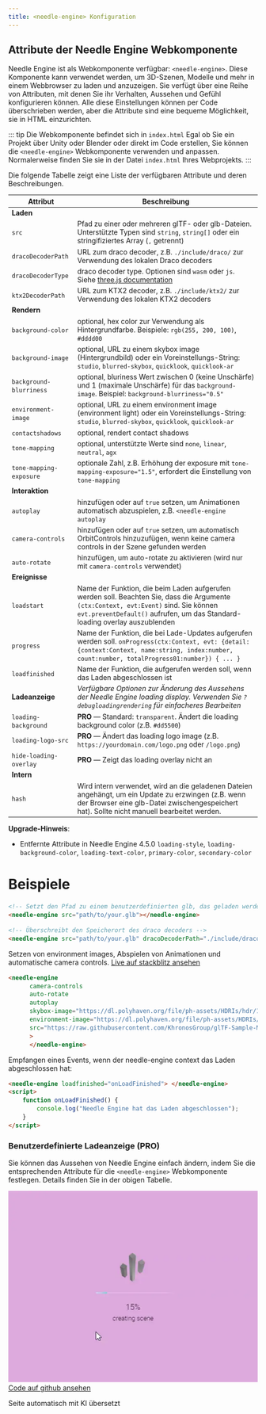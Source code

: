 ```yaml
---
title: <needle-engine> Konfiguration
---
```


## Attribute der Needle Engine Webkomponente

Needle Engine ist als Webkomponente verfügbar: `<needle-engine>`. Diese Komponente kann verwendet werden, um 3D-Szenen, Modelle und mehr in einem Webbrowser zu laden und anzuzeigen. Sie verfügt über eine Reihe von Attributen, mit denen Sie ihr Verhalten, Aussehen und Gefühl konfigurieren können. Alle diese Einstellungen können per Code überschrieben werden, aber die Attribute sind eine bequeme Möglichkeit, sie in HTML einzurichten.

::: tip Die Webkomponente befindet sich in `index.html`
Egal ob Sie ein Projekt über Unity oder Blender oder direkt im Code erstellen, Sie können die `<needle-engine>` Webkomponente verwenden und anpassen. Normalerweise finden Sie sie in der Datei `index.html` Ihres Webprojekts.
:::

Die folgende Tabelle zeigt eine Liste der verfügbaren Attribute und deren Beschreibungen.

| Attribut | Beschreibung |
| --- | --- |
| **Laden** | |
| `src` | Pfad zu einer oder mehreren glTF- oder glb-Dateien.<br/>Unterstützte Typen sind `string`, `string[]` oder ein stringifiziertes Array (`,` getrennt) |
| `dracoDecoderPath` | URL zum draco decoder, z.B. `./include/draco/` zur Verwendung des lokalen Draco decoders |
| `dracoDecoderType` | draco decoder type. Optionen sind `wasm` oder `js`. Siehe [three.js documentation](https://threejs.org/docs/#examples/en/loaders/DRACOLoader.setDecoderConfig) |
| `ktx2DecoderPath` | URL zum KTX2 decoder, z.B. `./include/ktx2/` zur Verwendung des lokalen KTX2 decoders |
| **Rendern** | |
| `background-color` | optional, hex color zur Verwendung als Hintergrundfarbe. Beispiele: `rgb(255, 200, 100)`, `#dddd00` |
| `background-image` | optional, URL zu einem skybox image (Hintergrundbild) oder ein Voreinstellungs-String: `studio`, `blurred-skybox`, `quicklook`, `quicklook-ar` |
| `background-blurriness` | optional, bluriness Wert zwischen 0 (keine Unschärfe) und 1 (maximale Unschärfe) für das `background-image`. Beispiel: `background-blurriness="0.5"` |
| `environment-image` | optional, URL zu einem environment image (environment light) oder ein Voreinstellungs-String: `studio`, `blurred-skybox`, `quicklook`, `quicklook-ar` |
| `contactshadows` | optional, rendert contact shadows |
| `tone-mapping` | optional, unterstützte Werte sind `none`, `linear`, `neutral`, `agx` |
| `tone-mapping-exposure` | optionale Zahl, z.B. Erhöhung der exposure mit `tone-mapping-exposure="1.5"`, erfordert die Einstellung von `tone-mapping` |
| **Interaktion** | |
| `autoplay` | hinzufügen oder auf `true` setzen, um Animationen automatisch abzuspielen, z.B. `<needle-engine autoplay` |
| `camera-controls` | hinzufügen oder auf `true` setzen, um automatisch OrbitControls hinzuzufügen, wenn keine camera controls in der Szene gefunden werden |
| `auto-rotate` | hinzufügen, um auto-rotate zu aktivieren (wird nur mit `camera-controls` verwendet) |
| **Ereignisse** | |
| `loadstart` | Name der Funktion, die beim Laden aufgerufen werden soll. Beachten Sie, dass die Argumente `(ctx:Context, evt:Event)` sind. Sie können `evt.preventDefault()` aufrufen, um das Standard-loading overlay auszublenden |
| `progress` | Name der Funktion, die bei Lade-Updates aufgerufen werden soll. `onProgress(ctx:Context, evt: {detail: {context:Context, name:string, index:number, count:number, totalProgress01:number}) { ... }`   |
| `loadfinished` | Name der Funktion, die aufgerufen werden soll, wenn das Laden abgeschlossen ist |
| **Ladeanzeige** | *Verfügbare Optionen zur Änderung des Aussehens der Needle Engine loading display. Verwenden Sie `?debugloadingrendering` für einfacheres Bearbeiten* |
| `loading-background` | **PRO** — Standard: `transparent`. Ändert die loading background color (z.B. `#dd5500`) |
| `loading-logo-src` | **PRO** — Ändert das loading logo image (z.B. `https://yourdomain.com/logo.png` oder `/logo.png`) |
| `hide-loading-overlay` | **PRO** — Zeigt das loading overlay nicht an |
| **Intern** | |
| `hash` | Wird intern verwendet, wird an die geladenen Dateien angehängt, um ein Update zu erzwingen (z.B. wenn der Browser eine glb-Datei zwischengespeichert hat). Sollte nicht manuell bearbeitet werden. |

**Upgrade-Hinweis**:   
- Entfernte Attribute in Needle Engine 4.5.0 `loading-style`, `loading-background-color`, `loading-text-color`, `primary-color`, `secondary-color`

# Beispiele

```html
<!-- Setzt den Pfad zu einem benutzerdefinierten glb, das geladen werden soll -->
<needle-engine src="path/to/your.glb"></needle-engine>
```

```html
<!-- Überschreibt den Speicherort des draco decoders -->
<needle-engine src="path/to/your.glb" dracoDecoderPath="./include/draco/"></needle-engine>
```

Setzen von environment images, Abspielen von Animationen und automatische camera controls. [Live auf stackblitz ansehen](https://stackblitz.com/edit/needle-engine-cycle-src?file=index.html)
```html
<needle-engine
      camera-controls
      auto-rotate
      autoplay
      skybox-image="https://dl.polyhaven.org/file/ph-assets/HDRIs/hdr/1k/industrial_sunset_puresky_1k.hdr"
      environment-image="https://dl.polyhaven.org/file/ph-assets/HDRIs/hdr/1k/industrial_sunset_puresky_1k.hdr"
      src="https://raw.githubusercontent.com/KhronosGroup/glTF-Sample-Models/master/2.0/DamagedHelmet/glTF-Embedded/DamagedHelmet.gltf"
      >
      </needle-engine>
```

Empfangen eines Events, wenn der needle-engine context das Laden abgeschlossen hat:
```html
<needle-engine loadfinished="onLoadFinished"> </needle-engine>
<script>
    function onLoadFinished() {
        console.log("Needle Engine hat das Laden abgeschlossen");
    }
</script>
```

### Benutzerdefinierte Ladeanzeige (PRO)

Sie können das Aussehen von Needle Engine einfach ändern, indem Sie die entsprechenden Attribute für die `<needle-engine>` Webkomponente festlegen. Details finden Sie in der obigen Tabelle.

![Benutzerdefinierte Ladeanzeige](/imgs/custom-loading-style.webp)  
[Code auf github ansehen](https://github.com/needle-engine/vite-template/blob/loading-style/custom/index.html)

Seite automatisch mit KI übersetzt